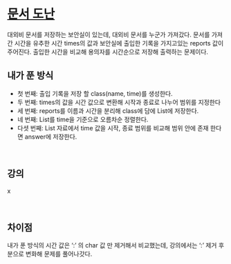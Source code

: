 # [문서 도난](https://github.com/malvr00/Java-algorithm/blob/master/lecture2/stap2/stap2-6/src/Main.java)

대외비 문서를 저장하는 보안실이 있는데, 대외비 문서를 누군가 가져갔다. 문서를 가져간 시간을 유추한 시간 times의 값과  보안실에 출입한 기록을 가지고있는 reports 값이 주어진다. 출입한 시간을 비교해 용의자를 시간순으로 저장해 출력하는 문제이다.
<br/>

## 내가 푼 방식
* 첫 번째: 출입 기록을 저장 할 class(name, time)를 생성한다.
* 두 번째: times의 값을 시간 값으로 변환해 시작과 종료로 나누어 범위를 지정한다
* 세 번째: reports를 이름과 시간을 분리해 class에 담에 List에 저장한다.
* 네 번째: List를 time을 기준으로 오름차순 정렬한다.
* 다셧 번째: List 자료에서 time 값을 시작, 종료 범위를 비교해 범위 안에 존재 한다면 answer에 저장한다.

<br/>

## 강의
x

<br/>

## 차이점
내가 푼 방식의 시간 값은 ‘:’ 의 char 값 만 제거해서 비교했는데, 강의에서는 ‘:’ 제거 후 분으로 변화해 문제를 풀어나갓다.
